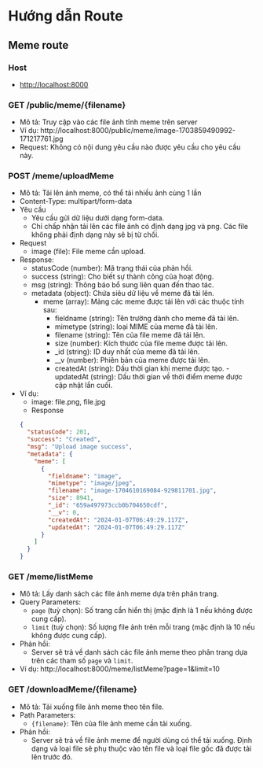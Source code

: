 # Hướng dẫn Route

## Meme route

### Host

- [http://localhost:8000](http://localhost:8000)

### GET /public/meme/{filename}

- Mô tả: Truy cập vào các file ảnh tĩnh meme trên server
- Ví dụ: http://localhost:8000/public/meme/image-1703859490992-171217761.jpg
- Request: Không có nội dung yêu cầu nào được yêu cầu cho yêu cầu này.

### POST /meme/uploadMeme

- Mô tả: Tải lên ảnh meme, có thể tải nhiều ảnh cùng 1 lần
- Content-Type: multipart/form-data
- Yêu cầu
  - Yêu cầu gửi dữ liệu dưới dạng form-data.
  - Chỉ chấp nhận tải lên các file ảnh có định dạng jpg và png. Các file không phải định dạng này sẽ bị từ chối.
- Request
  - image (file): File meme cần upload.
- Response:
  - statusCode (number): Mã trạng thái của phản hồi.
  - success (string): Cho biết sự thành công của hoạt động.
  - msg (string): Thông báo bổ sung liên quan đến thao tác.
  - metadata (object): Chứa siêu dữ liệu về meme đã tải lên.
    - meme (array): Mảng các meme được tải lên với các thuộc tính sau:
      - fieldname (string): Tên trường dành cho meme đã tải lên.
      - mimetype (string): loại MIME của meme đã tải lên.
      - filename (string): Tên của file meme đã tải lên.
      - size (number): Kích thước của file meme được tải lên.
      - \_id (string): ID duy nhất của meme đã tải lên.
      - \_\_v (number): Phiên bản của meme được tải lên.
      - createdAt (string): Dấu thời gian khi meme được tạo.
        -updatedAt (string): Dấu thời gian về thời điểm meme được cập nhật lần cuối.
- Ví dụ:
  - image: file.png, file.jpg
  - Response
  ```json
  {
    "statusCode": 201,
    "success": "Created",
    "msg": "Upload image success",
    "metadata": {
      "meme": [
        {
          "fieldname": "image",
          "mimetype": "image/jpeg",
          "filename": "image-1704610169084-929811701.jpg",
          "size": 8941,
          "_id": "659a497973ccb0b704650cdf",
          "__v": 0,
          "createdAt": "2024-01-07T06:49:29.117Z",
          "updatedAt": "2024-01-07T06:49:29.117Z"
        }
      ]
    }
  }
  ```

### GET /meme/listMeme

- Mô tả: Lấy danh sách các file ảnh meme dựa trên phân trang.
- Query Parameters:
  - `page` (tuỳ chọn): Số trang cần hiển thị (mặc định là 1 nếu không được cung cấp).
  - `limit` (tuỳ chọn): Số lượng file ảnh trên mỗi trang (mặc định là 10 nếu không được cung cấp).
- Phản hồi:
  - Server sẽ trả về danh sách các file ảnh meme theo phân trang dựa trên các tham số `page` và `limit`.
- Ví dụ: http://localhost:8000/meme/listMeme?page=1&limit=10

### GET /downloadMeme/{filename}

- Mô tả: Tải xuống file ảnh meme theo tên file.
- Path Parameters:
  - `{filename}`: Tên của file ảnh meme cần tải xuống.
- Phản hồi:
  - Server sẽ trả về file ảnh meme để người dùng có thể tải xuống. Định dạng và loại file sẽ phụ thuộc vào tên file và loại file gốc đã được tải lên trước đó.
